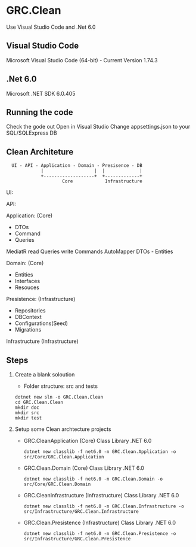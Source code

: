 # GRC.Clean
 Use Visual Studio Code and .Net 6.0

## Visual Studio Code
 Microsoft Visual Studio Code (64-bit) - Current
 Version 1.74.3

## .Net 6.0
 Microsoft .NET SDK 6.0.405

## Running the code
 Check the gode out
 Open in Visual Studio
 Change appsettings.json to your SQL/SQLExpress DB


 ## Clean Architeture

``` 
  UI - API - Application - Domain - Presisence - DB
             |                   |  |             |
             +-------------------+  +-------------+
                     Core            Infrastructure
```
  UI:

  API:

  Application: (Core)
  - DTOs
  - Command
  - Queries

  MediatR
  read Queries
  write Commands
  AutoMapper
  DTOs - Entities

  Domain: (Core)
  - Entities
  - Interfaces
  - Resouces

  Presistence: (Infrastructure)
  - Repositories
  - DBContext
  - Configurations(Seed)
  - Migrations

  Infrastructure (Infrastructure)


 ## Steps

 1. Create a blank soloution
    - Folder structure: src and tests
    ```
    dotnet new sln -o GRC.Clean.Clean
    cd GRC.Clean.Clean
    mkdir doc
    mkdir src
    mkdir test
    ```    

 2. Setup some Clean archtecture projects
    - GRC.CleanApplication (Core)
       Class Library .NET 6.0
       ```
       dotnet new classlib -f net6.0 -n GRC.Clean.Application -o src/Core/GRC.Clean.Application
       ```
    - GRC.Clean.Domain (Core)
       Class Library .NET 6.0
       ```
       dotnet new classlib -f net6.0 -n GRC.Clean.Domain -o src/Core/GRC.Clean.Domain
       ```       
    - GRC.CleanInfrastructure (Infrastructure)
       Class Library .NET 6.0
       ```
       dotnet new classlib -f net6.0 -n GRC.Clean.Infrastructure -o src/Infrastructure/GRC.Clean.Infrastructure
       ```              
    - GRC.Clean.Presistence (Infrastructure)
       Class Library .NET 6.0
       ```
       dotnet new classlib -f net6.0 -n GRC.Clean.Presistence -o src/Infrastructure/GRC.Clean.Presistence
       ```      


















































































































































































































































































































































































































































































































































































































































































































































































































































































































































































































































































































































































































































































































































































































































































































































































































































































































































































































































































































































































































































































































































































































































































































































































































































































































































































































































































